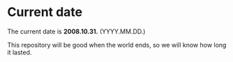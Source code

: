 # Current date

The current date is **2008.10.31.** (YYYY.MM.DD.)

This repository will be good when the world ends, so we will know how long it lasted.